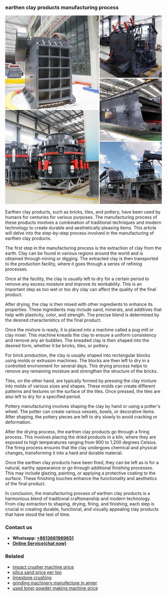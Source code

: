 <h3>earthen clay products manufacturing process</h3><img src='1708589485.jpg' alt=''><p>Earthen clay products, such as bricks, tiles, and pottery, have been used by humans for centuries for various purposes. The manufacturing process of these products involves a combination of traditional techniques and modern technology to create durable and aesthetically pleasing items. This article will delve into the step-by-step process involved in the manufacturing of earthen clay products.</p><p>The first step in the manufacturing process is the extraction of clay from the earth. Clay can be found in various regions around the world and is obtained through mining or digging. The extracted clay is then transported to the production facility, where it goes through a series of refining processes.</p><p>Once at the facility, the clay is usually left to dry for a certain period to remove any excess moisture and improve its workability. This is an important step as too wet or too dry clay can affect the quality of the final product.</p><p>After drying, the clay is then mixed with other ingredients to enhance its properties. These ingredients may include sand, minerals, and additives that help with plasticity, color, and strength. The precise blend is determined by the desired characteristics of the final product.</p><p>Once the mixture is ready, it is placed into a machine called a pug mill or clay mixer. This machine kneads the clay to ensure a uniform consistency and remove any air bubbles. The kneaded clay is then shaped into the desired form, whether it be bricks, tiles, or pottery.</p><p>For brick production, the clay is usually shaped into rectangular blocks using molds or extrusion machines. The blocks are then left to dry in a controlled environment for several days. This drying process helps to remove any remaining moisture and strengthen the structure of the bricks.</p><p>Tiles, on the other hand, are typically formed by pressing the clay mixture into molds of various sizes and shapes. These molds can create different patterns and textures on the surface of the tiles. Once pressed, the tiles are also left to dry for a specified period.</p><p>Pottery manufacturing involves shaping the clay by hand or using a potter's wheel. The potter can create various vessels, bowls, or decorative items. After shaping, the pottery pieces are left to dry slowly to avoid cracking or deformation.</p><p>After the drying process, the earthen clay products go through a firing process. This involves placing the dried products in a kiln, where they are exposed to high temperatures ranging from 900 to 1,200 degrees Celsius. The firing process ensures that the clay undergoes chemical and physical changes, transforming it into a hard and durable material.</p><p>Once the earthen clay products have been fired, they can be left as is for a natural, earthy appearance or go through additional finishing processes. This may include glazing, painting, or applying a protective coating to the surface. These finishing touches enhance the functionality and aesthetics of the final product.</p><p>In conclusion, the manufacturing process of earthen clay products is a harmonious blend of traditional craftsmanship and modern technology. From clay extraction to shaping, drying, firing, and finishing, each step is crucial in creating durable, functional, and visually appealing clay products that have stood the test of time.</p><h3>Contact us</h3><ul><li><strong>Whatsapp:&nbsp;<a href="https://wa.me/8613661969651">+8613661969651</a></strong></li><li><a href="https://swt.shibang-china.com/?git&amp;zhl&amp;earthen clay products manufacturing process"><strong>Online Service(chat now)</strong></a></li></ul><h3>Related</h3><ul><li><a href='impact crusher machine price.md'>impact crusher machine price</a></li><li><a href='silica sand price per ton.md'>silica sand price per ton</a></li><li><a href='limestone crushing.md'>limestone crushing</a></li><li><a href='grinding machinery manufecture in ajmer.md'>grinding machinery manufecture in ajmer</a></li><li><a href='used toner powder making machine price.md'>used toner powder making machine price</a></li></ul>